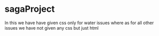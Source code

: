 # sagaProject
In this we have have given css only for water issues where as for all other issues we have not given any css but just html
